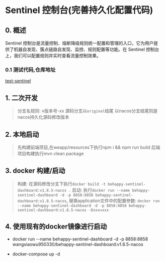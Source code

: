 # Sentinel 控制台(完善持久化配置代码)

## 0. 概述

Sentinel 控制台是流量控制、熔断降级规则统一配置和管理的入口，它为用户提供了机器自发现、簇点链路自发现、监控、规则配置等功能。在 Sentinel 控制台上，我们可以配置规则并实时查看流量控制效果。

### 0.1 测试代码,仓库地址
[test-sentinel](https://github.com/behappy-other/test-sentinel)

## 1. 二次开发

> 分支名规则: v版本号-xx
> 源码分支以`original`结尾
> 以nacos分支结尾则是nacos持久化源码修改版本

## 2. 本地启动

> 先构建前端项目,在weapp/resources下执行npm i && npm run build
> 后端项目构建执行mvn clean package

## 3. docker 构建/启动

> 构建: 在源码修改分支下执行`docker build -t behappy-sentinel-dashboard:v1.8.5-nacos .`
> 启动: 执行`docker run --name behappy-sentinel-dashboard -d -p 8858:8858 behappy-sentinel-dashboard:v1.8.5-nacos`, 
> 替换application文件中的配置参数: `docker run --name behappy-sentinel-dashboard -d -p 8858:8858 behappy-sentinel-dashboard:v1.8.5-nacos -Dxxx=xxx`

## 4. 使用现有的docker镜像进行启动

- docker run --name behappy-sentinel-dashboard -d -p 8858:8858 wangxiaowu950330/behappy-sentinel-dashboard:v1.8.5-nacos

- docker-compose up -d
